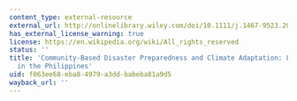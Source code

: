 ```yaml
---
content_type: external-resource
external_url: http://onlinelibrary.wiley.com/doi/10.1111/j.1467-9523.2006.00308.x/abstract
has_external_license_warning: true
license: https://en.wikipedia.org/wiki/All_rights_reserved
status: ''
title: 'Community-Based Disaster Preparedness and Climate Adaptation: Local Capacity-Building
  in the Philippines'
uid: f063ee68-eba8-4979-a3dd-babeba81a9d5
wayback_url: ''
---
```

